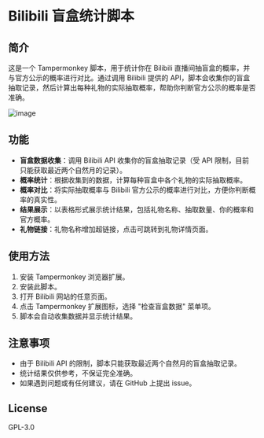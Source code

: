 # Bilibili 盲盒统计脚本

## 简介

这是一个 Tampermonkey 脚本，用于统计你在 Bilibili 直播间抽盲盒的概率，并与官方公示的概率进行对比。通过调用 Bilibili 提供的 API，脚本会收集你的盲盒抽取记录，然后计算出每种礼物的实际抽取概率，帮助你判断官方公示的概率是否准确。

![image](https://github.com/user-attachments/assets/9a484441-80f0-4c18-8c3d-5f471e2e7b1b)

## 功能

-   **盲盒数据收集**：调用 Bilibili API 收集你的盲盒抽取记录（受 API 限制，目前只能获取最近两个自然月的记录）。
-   **概率统计**：根据收集到的数据，计算每种盲盒中各个礼物的实际抽取概率。
-   **概率对比**：将实际抽取概率与 Bilibili 官方公示的概率进行对比，方便你判断概率的真实性。
-   **结果展示**：以表格形式展示统计结果，包括礼物名称、抽取数量、你的概率和官方概率。
-   **礼物链接**：礼物名称增加超链接，点击可跳转到礼物详情页面。

## 使用方法

1.  安装 Tampermonkey 浏览器扩展。
2.  安装此脚本。
3.  打开 Bilibili 网站的任意页面。
4.  点击 Tampermonkey 扩展图标，选择 "检查盲盒数据" 菜单项。
5.  脚本会自动收集数据并显示统计结果。

## 注意事项

-   由于 Bilibili API 的限制，脚本只能获取最近两个自然月的盲盒抽取记录。
-   统计结果仅供参考，不保证完全准确。
-   如果遇到问题或有任何建议，请在 GitHub 上提出 issue。

## License

GPL-3.0
